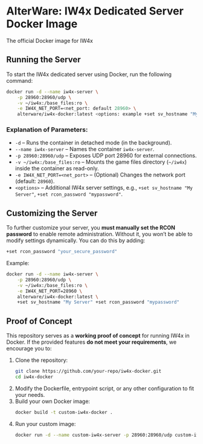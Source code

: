 # AlterWare: IW4x Dedicated Server Docker Image
The official Docker image for IW4x

## Running the Server
To start the IW4x dedicated server using Docker, run the following command:

```sh
docker run -d --name iw4x-server \
    -p 28960:28960/udp \
    -v ~/iw4x:/base_files:ro \
    -e IW4X_NET_PORT=<net_port: default 28960> \
    alterware/iw4x-docker:latest <options: example +set sv_hostname "My Server">
```

### Explanation of Parameters:
- `-d` – Runs the container in detached mode (in the background).
- `--name iw4x-server` – Names the container `iw4x-server`.
- `-p 28960:28960/udp` – Exposes UDP port 28960 for external connections.
- `-v ~/iw4x:/base_files:ro` – Mounts the game files directory (`~/iw4x`) inside the container as read-only.
- `-e IW4X_NET_PORT=<net_port>` – (Optional) Changes the network port (default: `28960`).
- `<options>` – Additional IW4x server settings, e.g., `+set sv_hostname "My Server"`, `+set rcon_password "mypassword"`.

## Customizing the Server
To further customize your server, you **must manually set the RCON password** to enable remote administration. Without it, you won’t be able to modify settings dynamically. You can do this by adding:

```sh
+set rcon_password "your_secure_password"
```

Example:
```sh
docker run -d --name iw4x-server \
    -p 28960:28960/udp \
    -v ~/iw4x:/base_files:ro \
    -e IW4X_NET_PORT=28960 \
    alterware/iw4x-docker:latest \
    +set sv_hostname "My Server" +set rcon_password "mypassword"
```

## Proof of Concept
This repository serves as a **working proof of concept** for running IW4x in Docker. If the provided features **do not meet your requirements**, we encourage you to:

1. Clone the repository:
   ```sh
   git clone https://github.com/your-repo/iw4x-docker.git
   cd iw4x-docker
   ```
2. Modify the Dockerfile, entrypoint script, or any other configuration to fit your needs.
3. Build your own Docker image:
   ```sh
   docker build -t custom-iw4x-docker .
   ```
4. Run your custom image:
   ```sh
   docker run -d --name custom-iw4x-server -p 28960:28960/udp custom-iw4x-docker
   ```
